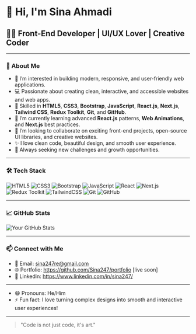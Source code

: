 # 👋 Hi, I'm Sina Ahmadi

## 👩‍💻 Front-End Developer | UI/UX Lover | Creative Coder

---

### 🚀 About Me

- 👀 I’m interested in building modern, responsive, and user-friendly web applications.
- 💻 Passionate about creating clean, interactive, and accessible websites and web apps.
- 🎨 Skilled in **HTML5**, **CSS3**, **Bootstrap**, **JavaScript**, **React.js**, **Next.js**, **Tailwind CSS**, **Redux Toolkit**, **Git**, and **GitHub**.
- 🌱 I’m currently learning advanced **React.js** patterns, **Web Animations**, and **Next.js** best practices.
- 💞️ I’m looking to collaborate on exciting front-end projects, open-source UI libraries, and creative websites.
- ✨ I love clean code, beautiful design, and smooth user experience.
- 🎯 Always seeking new challenges and growth opportunities.

---

### 🛠️ Tech Stack

![HTML5](https://img.shields.io/badge/HTML5-E34F26?style=flat-square&logo=html5&logoColor=white)
![CSS3](https://img.shields.io/badge/CSS3-1572B6?style=flat-square&logo=css3&logoColor=white)
![Bootstrap](https://img.shields.io/badge/Bootstrap-7952B3?style=flat-square&logo=bootstrap&logoColor=white)
![JavaScript](https://img.shields.io/badge/JavaScript-F7DF1E?style=flat-square&logo=javascript&logoColor=black)
![React](https://img.shields.io/badge/React-61DAFB?style=flat-square&logo=react&logoColor=black)
![Next.js](https://img.shields.io/badge/Next.js-000000?style=flat-square&logo=next.js&logoColor=white)
![Redux Toolkit](https://img.shields.io/badge/Redux--Toolkit-764ABC?style=flat-square&logo=redux&logoColor=white)
![TailwindCSS](https://img.shields.io/badge/TailwindCSS-06B6D4?style=flat-square&logo=tailwind-css&logoColor=white)
![Git](https://img.shields.io/badge/Git-F05032?style=flat-square&logo=git&logoColor=white)
![GitHub](https://img.shields.io/badge/GitHub-181717?style=flat-square&logo=github&logoColor=white)

---

### 📈 GitHub Stats

![Your GitHub Stats](https://github-readme-stats.vercel.app/api?username=Sina247&show_icons=true&theme=tokyonight)

---

### 📫 Connect with Me

- 📧 Email: sina247re@gmail.com
- 🌐 Portfolio: https://github.com/Sina247/portfolio [live soon]
- 💼 Linkedin: https://www.linkedin.com/in/sina247/

---

- 😄 Pronouns: He/Him
- ⚡ Fun fact: I love turning complex designs into smooth and interactive user experiences!

---

> "Code is not just code, it's art."
